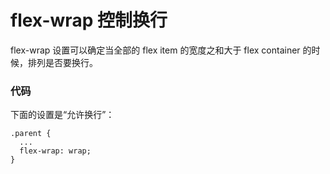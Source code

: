 # flex-wrap 控制换行

flex-wrap 设置可以确定当全部的 flex item 的宽度之和大于 flex container 的时候，排列是否要换行。


### 代码

下面的设置是“允许换行”：

```
.parent {
  ...
  flex-wrap: wrap;
}
```